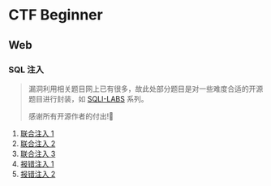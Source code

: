 # CTF Beginner

## Web

### SQL 注入

> 漏洞利用相关题目网上已有很多，故此处部分题目是对一些难度合适的开源题目进行封装，如 [SQLI-LABS](https://github.com/Audi-1/sqli-labs) 系列。
> 
> 感谢所有开源作者的付出!🫡

1. [联合注入 1](union1)
2. [联合注入 2](union2)
3. [联合注入 3](union3)
4. [报错注入 1](error1)
5. [报错注入 2](error2)
